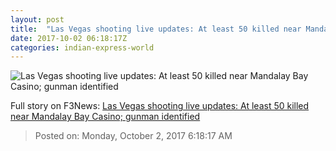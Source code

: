 ```yaml
---
layout: post
title:  "Las Vegas shooting live updates: At least 50 killed near Mandalay Bay Casino; gunman identified"
date: 2017-10-02 06:18:17Z
categories: indian-express-world
---
```


![Las Vegas shooting live updates: At least 50 killed near Mandalay Bay Casino; gunman identified](http://images.indianexpress.com/2017/10/las-vegas.jpg?w=759)




Full story on F3News: [Las Vegas shooting live updates: At least 50 killed near Mandalay Bay Casino; gunman identified](http://www.f3nws.com/n/WtpJJH)

> Posted on: Monday, October 2, 2017 6:18:17 AM
